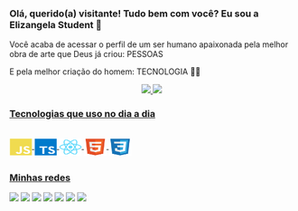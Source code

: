 ### Olá, querido(a) visitante! Tudo bem com você? Eu sou a Elizangela Student 👋

Você acaba de acessar o perfil de um ser humano apaixonada pela melhor obra de arte que Deus já criou: PESSOAS 

E pela melhor criação do homem: TECNOLOGIA 👨‍💻




<div align="center">
  <a href="https://github.com/ElizangelaStudent">
  <img height="140em" src="https://github-readme-stats.vercel.app/api?username=ElizangelaStudent&show_icons=true&theme=tokyonight&include_all_commits=true&count_private=true"/>
  <img height="140em" src="https://github-readme-stats.vercel.app/api/top-langs/?username=ElizangelaStudent&layout=compact&langs_count=7&theme=tokyonight"/>
</div>
 
 ### Tecnologias que uso no dia a dia
 
 </div>
 
<div style="display: inline_block"><br>
  <img align="center" alt="Eli-Js" height="30" width="40" src="https://raw.githubusercontent.com/devicons/devicon/master/icons/javascript/javascript-plain.svg">
  <img align="center" alt="Eli-Ts" height="30" width="40" src="https://raw.githubusercontent.com/devicons/devicon/master/icons/typescript/typescript-plain.svg">
  <img align="center" alt="Eli-React" height="30" width="40" src="https://raw.githubusercontent.com/devicons/devicon/master/icons/react/react-original.svg">
  <img align="center" alt="Eli-HTML" height="30" width="40" src="https://raw.githubusercontent.com/devicons/devicon/master/icons/html5/html5-original.svg">
  <img align="center" alt="Eli-CSS" height="30" width="40" src="https://raw.githubusercontent.com/devicons/devicon/master/icons/css3/css3-original.svg">

          
 
</div>
  
  ##
 
 ### Minhas redes
 
<div> 
 <a href="https://github.com/ElizangelaStudent/" target="_blank"><img src="https://img.shields.io/badge/GitHub-100000?style=for-the-badge&logo=github&logoColor=white" target="_blank"></a>
  <a href="https://www.facebook.com/elizangela.soaresdacosta.92" target="_blank"><img src="https://img.shields.io/badge/Facebook-1877F2?style=for-the-badge&logo=facebook&logoColor=white" target="_blank"></a>
  <a href = "elisangela.s.costa"><img src="https://img.shields.io/badge/Telegram-2CA5E0?style=for-the-badge&logo=telegram&logoColor=white" target="_blank"></a>
  <a href="https://www.instagram.com/elizangela.s.costa/" target="_blank"><img src="https://img.shields.io/badge/-Instagram-%23E4405F?style=for-the-badge&logo=instagram&logoColor=white" target="_blank"></a>
  <a href = "mailto:elizangelascosta8@gmail.com"><img src="https://img.shields.io/badge/Gmail-D14836?style=for-the-badge&logo=gmail&logoColor=white" target="_red"></a>
  <a href = "elisangela-76soares@live.com"><img src="https://img.shields.io/badge/Microsoft_Outlook-0078D4?style=for-the-badge&logo=microsoft-outlook&logoColor=white" target="_blank"></a>
  <a href="https://www.linkedin.com/in/elizangela-costa-72013192/" target="_blank"><img src="https://img.shields.io/badge/-LinkedIn-%230077B5?style=for-the-badge&logo=linkedin&logoColor=white" target="_blank"></a> 
  
  

</div>
